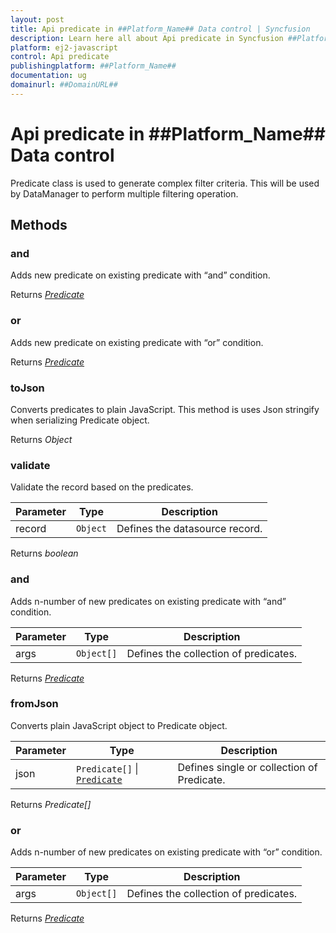 ```yaml
---
layout: post
title: Api predicate in ##Platform_Name## Data control | Syncfusion
description: Learn here all about Api predicate in Syncfusion ##Platform_Name## Data control of Syncfusion Essential JS 2 and more.
platform: ej2-javascript
control: Api predicate 
publishingplatform: ##Platform_Name##
documentation: ug
domainurl: ##DomainURL##
---
```


# Api predicate in ##Platform_Name## Data control

Predicate class is used to generate complex filter criteria.
This will be used by DataManager to perform multiple filtering operation.

## Methods

### and

Adds new predicate on existing predicate with “and” condition.

Returns [*Predicate*](./api-predicate.html)

### or

Adds new predicate on existing predicate with “or” condition.

Returns [*Predicate*](./api-predicate.html)

### toJson

Converts predicates to plain JavaScript. This method is uses Json stringify when serializing Predicate object.

Returns *Object*

### validate

Validate the record based on the predicates.

| Parameter | Type | Description |
|------|------|-------------|
| record |  `Object` | Defines the datasource record.<br> |

Returns *boolean*

### and

Adds n-number of new predicates on existing predicate with “and” condition.

| Parameter | Type | Description |
|------|------|-------------|
| args |  `Object[]` | Defines the collection of predicates.<br> |

Returns [*Predicate*](./api-predicate.html)

### fromJson

Converts plain JavaScript object to Predicate object.

| Parameter | Type | Description |
|------|------|-------------|
| json |  `Predicate[]` &#124;  [`Predicate`](./api-predicate.html) | Defines single or collection of Predicate.<br> |

Returns *Predicate[]*

### or

Adds n-number of new predicates on existing predicate with “or” condition.

| Parameter | Type | Description |
|------|------|-------------|
| args |  `Object[]` | Defines the collection of predicates.<br> |

Returns [*Predicate*](./api-predicate.html)
